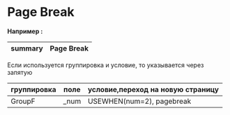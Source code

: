 # Page Break

**Например :**

| summary | Page Break |
| :--- | :---: |


Если используется группировка и условие, то указывается через запятую

| группировка | поле | условие,переход на новую страницу |
| :--- | :---: | :--- |
| GroupF | \_num | USEWHEN\(num=2\), pagebreak |

